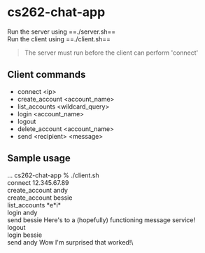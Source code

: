 # cs262-chat-app

Run the server using ==./server.sh==\
Run the client using ==./client.sh==

> The server must run before the client can perform 'connect'

## Client commands
- connect \<ip\>
- create_account \<account_name\>
- list_accounts \<wildcard_query\>
- login \<account_name\>
- logout
- delete_account \<account_name\>
- send \<recipient\> \<message\>

## Sample usage
... cs262-chat-app % ./client.sh\
connect 12.345.67.89\
create_account andy\
create_account bessie\
list_accounts \*e\*i\*\
login andy\
send bessie Here's to a (hopefully) functioning message service!\
logout\
login bessie\
send andy Wow I'm surprised that worked!\
